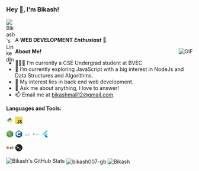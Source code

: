 <h3 title="hehehe"> Hey 👋, I'm Bikash!</h3>

<a href="https://www.linkedin.com/in/bikashmali">
  <img align="left" alt="Bikash's LinkedIn" width="24px" src="https://cdn.jsdelivr.net/npm/simple-icons@v3/icons/linkedin.svg" />
</a>


<br />
<br />

A **WEB DEVELOPMENT** ***Enthusiast*** 🚀.
 

  <img align="right" alt="GIF" src="https://i.pinimg.com/originals/e4/26/70/e426702edf874b181aced1e2fa5c6cde.gif" />

**About Me!**

- 👨🏽‍💻 I’m currently a CSE Undergrad student at BVEC
- 🌱 I’m currently exploring JavaScript with a big interest in NodeJs and Data Structures and Algorithms. 
- 🤔 My interest lies in back end web development.
- 💬 Ask me about anything, I love to answer!
- 📫 Email me at [bikashmali12@gmail.com](mailto:bikashmali12@gmail.com).



**Languages and Tools:**  


<code><img height="20" src="https://raw.githubusercontent.com/github/explore/80688e429a7d4ef2fca1e82350fe8e3517d3494d/topics/python/python.png"></code>
<code><img height="20" src="https://raw.githubusercontent.com/github/explore/80688e429a7d4ef2fca1e82350fe8e3517d3494d/topics/javascript/javascript.png"></code>

<code><img height="20" src="https://raw.githubusercontent.com/github/explore/80688e429a7d4ef2fca1e82350fe8e3517d3494d/topics/nodejs/nodejs.png"></code>
<code><img height="20" src="https://raw.githubusercontent.com/github/explore/80688e429a7d4ef2fca1e82350fe8e3517d3494d/topics/cpp/cpp.png"></code>
<code><img height="20" src="https://raw.githubusercontent.com/github/explore/80688e429a7d4ef2fca1e82350fe8e3517d3494d/topics/mysql/mysql.png"></code>
<code><img height="20" src="https://raw.githubusercontent.com/github/explore/80688e429a7d4ef2fca1e82350fe8e3517d3494d/topics/mongodb/mongodb.png"></code>
<code><img height="20" src="https://raw.githubusercontent.com/github/explore/80688e429a7d4ef2fca1e82350fe8e3517d3494d/topics/flutter/flutter.png"></code>

<code><img height="20" src="https://raw.githubusercontent.com/github/explore/80688e429a7d4ef2fca1e82350fe8e3517d3494d/topics/git/git.png"></code>
<code><img height="20" src="https://raw.githubusercontent.com/github/explore/80688e429a7d4ef2fca1e82350fe8e3517d3494d/topics/terminal/terminal.png"></code>

<img src="https://github-readme-stats.vercel.app/api?username=bikash007-gb&show_icons=true&hide_border=true&count_private=true&theme=shades-of-purple&icon_color=fad000" alt="Bikash's GitHub Stats">
<img align="center" src="https://github-readme-streak-stats.herokuapp.com/?user=bikash007-gb&count_private=true&theme=radical" alt="bikash007-gb" />
<img align="center" width=500 src="https://github-readme-stats.vercel.app/api/top-langs/?username=bikash007-gb&count_private=true&theme=radical" alt="Bikash" />

